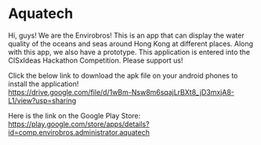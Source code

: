 # Aquatech
Hi, guys! We are the Envirobros! This is an app that can display the water quality of the oceans and seas around Hong Kong at different places. Along with this app, we also have a prototype. This application is entered into the CISxIdeas Hackathon Competition. Please support us!

Click the below link to download the apk file on your android phones to install the application!<br/>
https://drive.google.com/file/d/1wBm-Nsw8m6sqajLrBXt8_jD3mxjA8-L1/view?usp=sharing

Here is the link on the Google Play Store:<br/>
https://play.google.com/store/apps/details?id=comp.envirobros.administrator.aquatech
